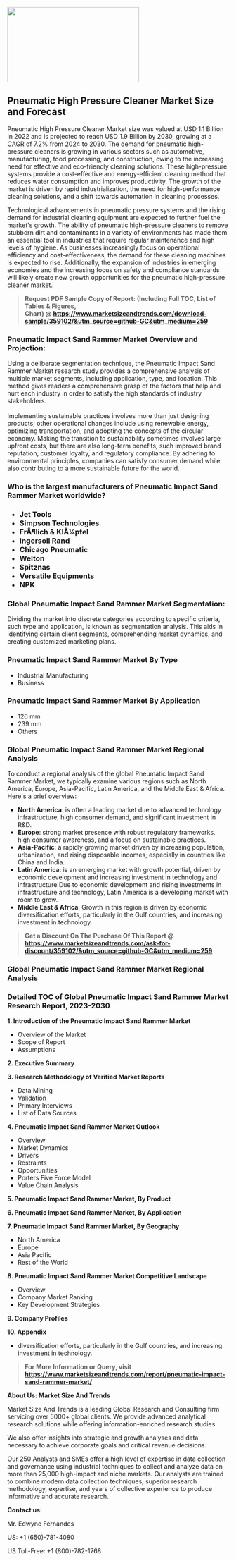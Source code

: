 <p><img class="alignnone size-medium wp-image-20088" src="https://ffe5etoiles.com/wp-content/uploads/2024/12/MST1-300x171.png" alt="" width="300" height="171" /></p><h2>Pneumatic High Pressure Cleaner Market Size and Forecast</h2><p>Pneumatic High Pressure Cleaner Market size was valued at USD 1.1 Billion in 2022 and is projected to reach USD 1.9 Billion by 2030, growing at a CAGR of 7.2% from 2024 to 2030. The demand for pneumatic high-pressure cleaners is growing in various sectors such as automotive, manufacturing, food processing, and construction, owing to the increasing need for effective and eco-friendly cleaning solutions. These high-pressure systems provide a cost-effective and energy-efficient cleaning method that reduces water consumption and improves productivity. The growth of the market is driven by rapid industrialization, the need for high-performance cleaning solutions, and a shift towards automation in cleaning processes.</p><p>Technological advancements in pneumatic pressure systems and the rising demand for industrial cleaning equipment are expected to further fuel the market's growth. The ability of pneumatic high-pressure cleaners to remove stubborn dirt and contaminants in a variety of environments has made them an essential tool in industries that require regular maintenance and high levels of hygiene. As businesses increasingly focus on operational efficiency and cost-effectiveness, the demand for these cleaning machines is expected to rise. Additionally, the expansion of industries in emerging economies and the increasing focus on safety and compliance standards will likely create new growth opportunities for the pneumatic high-pressure cleaner market.</p></p><blockquote id="" class=""><strong>Request PDF Sample Copy of Report: (Including Full TOC, List of Tables &amp; Figures, Chart)&nbsp;@&nbsp;<strong><a href="https://www.marketsizeandtrends.com/download-sample/359102/&utm_source=github-GC&utm_medium=259" target="_blank">https://www.marketsizeandtrends.com/download-sample/359102/&utm_source=github-GC&utm_medium=259</a></strong></strong></blockquote><h3 id="" class="">Pneumatic Impact Sand Rammer Market&nbsp;Overview and Projection:</h3><p id="" class="">Using a deliberate segmentation technique, the Pneumatic Impact Sand Rammer Market research study provides a comprehensive analysis of multiple market segments, including application, type, and location. This method gives readers a comprehensive grasp of the factors that help and hurt each industry in order to satisfy the high standards of industry stakeholders. <br /> <br />Implementing sustainable practices involves more than just designing products; other operational changes include using renewable energy, optimizing transportation, and adopting the concepts of the circular economy. Making the transition to sustainability sometimes involves large upfront costs, but there are also long-term benefits, such improved brand reputation, customer loyalty, and regulatory compliance. By adhering to environmental principles, companies can satisfy consumer demand while also contributing to a more sustainable future for the world.</p><h3 id="" class="">Who is the largest manufacturers of&nbsp;Pneumatic Impact Sand Rammer Market worldwide?</h3><h3 class=""><p><ul><li>Jet Tools </li><li> Simpson Technologies </li><li> FrÃ¶lich & KlÃ¼pfel </li><li> Ingersoll Rand </li><li> Chicago Pneumatic </li><li> Welton </li><li> Spitznas </li><li> Versatile Equipments </li><li> NPK</li></ul></p></h3><h3 id="" class="">Global&nbsp;Pneumatic Impact Sand Rammer Market Segmentation:</h3><p id="" class="">Dividing the market into discrete categories according to specific criteria, such type and application, is known as segmentation analysis. This aids in identifying certain client segments, comprehending market dynamics, and creating customized marketing plans.</p><h3 id="" class="">Pneumatic Impact Sand Rammer Market&nbsp;By Type</h3><p><p><ul><li>Industrial Manufacturing</li><li> Business</p></li></ul></p></p><h3 id="" class="">Pneumatic Impact Sand Rammer Market&nbsp;By Application</h3><p class=""><p><ul><li>126 mm</li><li> 239 mm</li><li> Others</li></ul></p></p><h3 id="" class="">Global Pneumatic Impact Sand Rammer Market Regional Analysis</h3><p id="" class="">To conduct a regional analysis of the global Pneumatic Impact Sand Rammer Market, we typically examine various regions such as North America, Europe, Asia-Pacific, Latin America, and the Middle East &amp; Africa. Here's a brief overview:</p><ul><li><strong>North America</strong>: is often a leading market due to advanced technology infrastructure, high consumer demand, and significant investment in R&amp;D.</li><li><strong>Europe</strong>: strong market presence with robust regulatory frameworks, high consumer awareness, and a focus on sustainable practices.</li><li><strong>Asia-Pacific</strong>: a rapidly growing market driven by increasing population, urbanization, and rising disposable incomes, especially in countries like China and India.</li><li><strong>Latin America</strong>: is an emerging market with growth potential, driven by economic development and increasing investment in technology and infrastructure.Due to economic development and rising investments in infrastructure and technology, Latin America is a developing market with room to grow.</li><li><strong>Middle East &amp; Africa</strong>: Growth in this region is driven by economic diversification efforts, particularly in the Gulf countries, and increasing investment in technology.</li></ul><blockquote id="" class=""><strong>Get a Discount On The Purchase Of This Report @ <strong><a href="https://www.marketsizeandtrends.com/ask-for-discount/359102/&utm_source=github-GC&utm_medium=259" target="_blank">https://www.marketsizeandtrends.com/ask-for-discount/359102/&utm_source=github-GC&utm_medium=259</a></strong></strong></blockquote><h3 id="" class="">Global Pneumatic Impact Sand Rammer Market Regional Analysis</h3><h3 id="" class="">Detailed TOC of Global Pneumatic Impact Sand Rammer Market Research Report, 2023-2030</h3><p id="" class=""><strong>1. Introduction of the Pneumatic Impact Sand Rammer Market</strong></p><ul><li>Overview of the Market</li><li>Scope of Report</li><li>Assumptions</li></ul><p id="" class=""><strong>2. Executive Summary</strong></p><p id="" class=""><strong>3. Research Methodology of Verified Market Reports</strong></p><ul><li>Data Mining</li><li>Validation</li><li>Primary Interviews</li><li>List of Data Sources</li></ul><p id="" class=""><strong>4. Pneumatic Impact Sand Rammer Market Outlook</strong></p><ul><li>Overview</li><li>Market Dynamics</li><li>Drivers</li><li>Restraints</li><li>Opportunities</li><li>Porters Five Force Model</li><li>Value Chain Analysis</li></ul><p id="" class=""><strong>5. Pneumatic Impact Sand Rammer Market, By Product</strong></p><p id="" class=""><strong>6. Pneumatic Impact Sand Rammer Market, By Application</strong></p><p id="" class=""><strong>7. Pneumatic Impact Sand Rammer Market, By Geography</strong></p><ul><li>North America</li><li>Europe</li><li>Asia Pacific</li><li>Rest of the World</li></ul><p id="" class=""><strong>8. Pneumatic Impact Sand Rammer Market Competitive Landscape</strong></p><ul><li>Overview</li><li>Company Market Ranking</li><li>Key Development Strategies</li></ul><p id="" class=""><strong>9. Company Profiles</strong></p><p id="" class=""><strong>10. Appendix</strong></p><ul><li>diversification efforts, particularly in the Gulf countries, and increasing investment in technology.</li></ul><blockquote id="" class=""><strong>For More Information or Query, visit <strong><strong><a href="https://www.marketsizeandtrends.com/report/pneumatic-impact-sand-rammer-market/" target="_blank">https://www.marketsizeandtrends.com/report/pneumatic-impact-sand-rammer-market/</a></strong></strong></strong></blockquote><p id="" class=""><strong>About Us: Market Size And Trends</strong></p><p id="" class="">Market Size And Trends is a leading Global Research and Consulting firm servicing over 5000+ global clients. We provide advanced analytical research solutions while offering information-enriched research studies.</p><p id="" class="">We also offer insights into strategic and growth analyses and data necessary to achieve corporate goals and critical revenue decisions.</p><p id="" class="">Our 250 Analysts and SMEs offer a high level of expertise in data collection and governance using industrial techniques to collect and analyze data on more than 25,000 high-impact and niche markets. Our analysts are trained to combine modern data collection techniques, superior research methodology, expertise, and years of collective experience to produce informative and accurate research.</p><p id="" class=""><strong>Contact us:</strong></p><p id="" class="">Mr. Edwyne Fernandes</p><p id="" class="">US: +1 (650)-781-4080</p><p id="" class="">US Toll-Free: +1 (800)-782-1768</p>
